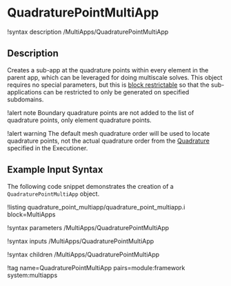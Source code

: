 # QuadraturePointMultiApp

!syntax description /MultiApps/QuadraturePointMultiApp

## Description

Creates a sub-app at the quadrature points within every element in the parent app, which can be leveraged for
doing multiscale solves. This object requires no special parameters, but this is
[block restrictable](BlockRestrictable.md) so that the sub-applications can be restricted to only
be generated on specified subdomains.

!alert note
Boundary quadrature points are not added to the list of quadrature points, only element quadrature points.

!alert warning
The default mesh quadrature order will be used to locate quadrature points, not the actual quadrature order from the
[Quadrature](syntax/Executioner/Quadrature/index.md) specified in the Executioner.

## Example Input Syntax

The following code snippet demonstrates the creation of a `QuadraturePointMultiApp` object.

!listing quadrature_point_multiapp/quadrature_point_multiapp.i block=MultiApps

!syntax parameters /MultiApps/QuadraturePointMultiApp

!syntax inputs /MultiApps/QuadraturePointMultiApp

!syntax children /MultiApps/QuadraturePointMultiApp

!tag name=QuadraturePointMultiApp pairs=module:framework system:multiapps
